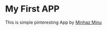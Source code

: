 # My First APP
This is simple pinteresting App by [Minhaz Minu](https://www.facebook.com/Heartlessssssss)